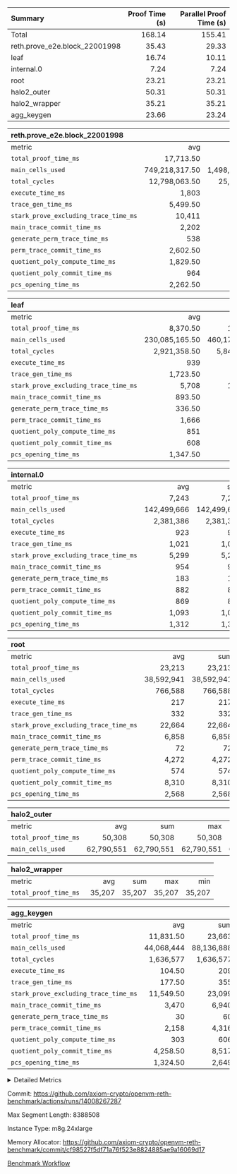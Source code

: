 | Summary | Proof Time (s) | Parallel Proof Time (s) |
|:---|---:|---:|
| Total |  168.14 |  155.41 |
| reth.prove_e2e.block_22001998 |  35.43 |  29.33 |
| leaf |  16.74 |  10.11 |
| internal.0 |  7.24 |  7.24 |
| root |  23.21 |  23.21 |
| halo2_outer |  50.31 |  50.31 |
| halo2_wrapper |  35.21 |  35.21 |
| agg_keygen |  23.66 |  23.24 |


| reth.prove_e2e.block_22001998 |||||
|:---|---:|---:|---:|---:|
|metric|avg|sum|max|min|
| `total_proof_time_ms ` |  17,713.50 |  35,427 |  29,326 |  6,101 |
| `main_cells_used     ` |  749,218,317.50 |  1,498,436,635 |  1,222,977,898 |  275,458,737 |
| `total_cycles        ` |  12,798,063.50 |  25,596,127 |  23,512,800 |  2,083,327 |
| `execute_time_ms     ` |  1,803 |  3,606 |  3,316 |  290 |
| `trace_gen_time_ms   ` |  5,499.50 |  10,999 |  9,532 |  1,467 |
| `stark_prove_excluding_trace_time_ms` |  10,411 |  20,822 |  16,478 |  4,344 |
| `main_trace_commit_time_ms` |  2,202 |  4,404 |  3,380 |  1,024 |
| `generate_perm_trace_time_ms` |  538 |  1,076 |  927 |  149 |
| `perm_trace_commit_time_ms` |  2,602.50 |  5,205 |  4,395 |  810 |
| `quotient_poly_compute_time_ms` |  1,829.50 |  3,659 |  2,754 |  905 |
| `quotient_poly_commit_time_ms` |  964 |  1,928 |  1,550 |  378 |
| `pcs_opening_time_ms ` |  2,262.50 |  4,525 |  3,456 |  1,069 |

| leaf |||||
|:---|---:|---:|---:|---:|
|metric|avg|sum|max|min|
| `total_proof_time_ms ` |  8,370.50 |  16,741 |  10,112 |  6,629 |
| `main_cells_used     ` |  230,085,165.50 |  460,170,331 |  286,741,887 |  173,428,444 |
| `total_cycles        ` |  2,921,358.50 |  5,842,717 |  3,535,464 |  2,307,253 |
| `execute_time_ms     ` |  939 |  1,878 |  1,126 |  752 |
| `trace_gen_time_ms   ` |  1,723.50 |  3,447 |  2,114 |  1,333 |
| `stark_prove_excluding_trace_time_ms` |  5,708 |  11,416 |  6,872 |  4,544 |
| `main_trace_commit_time_ms` |  893.50 |  1,787 |  1,048 |  739 |
| `generate_perm_trace_time_ms` |  336.50 |  673 |  409 |  264 |
| `perm_trace_commit_time_ms` |  1,666 |  3,332 |  2,037 |  1,295 |
| `quotient_poly_compute_time_ms` |  851 |  1,702 |  1,025 |  677 |
| `quotient_poly_commit_time_ms` |  608 |  1,216 |  737 |  479 |
| `pcs_opening_time_ms ` |  1,347.50 |  2,695 |  1,610 |  1,085 |

| internal.0 |||||
|:---|---:|---:|---:|---:|
|metric|avg|sum|max|min|
| `total_proof_time_ms ` |  7,243 |  7,243 |  7,243 |  7,243 |
| `main_cells_used     ` |  142,499,666 |  142,499,666 |  142,499,666 |  142,499,666 |
| `total_cycles        ` |  2,381,386 |  2,381,386 |  2,381,386 |  2,381,386 |
| `execute_time_ms     ` |  923 |  923 |  923 |  923 |
| `trace_gen_time_ms   ` |  1,021 |  1,021 |  1,021 |  1,021 |
| `stark_prove_excluding_trace_time_ms` |  5,299 |  5,299 |  5,299 |  5,299 |
| `main_trace_commit_time_ms` |  954 |  954 |  954 |  954 |
| `generate_perm_trace_time_ms` |  183 |  183 |  183 |  183 |
| `perm_trace_commit_time_ms` |  882 |  882 |  882 |  882 |
| `quotient_poly_compute_time_ms` |  869 |  869 |  869 |  869 |
| `quotient_poly_commit_time_ms` |  1,093 |  1,093 |  1,093 |  1,093 |
| `pcs_opening_time_ms ` |  1,312 |  1,312 |  1,312 |  1,312 |

| root |||||
|:---|---:|---:|---:|---:|
|metric|avg|sum|max|min|
| `total_proof_time_ms ` |  23,213 |  23,213 |  23,213 |  23,213 |
| `main_cells_used     ` |  38,592,941 |  38,592,941 |  38,592,941 |  38,592,941 |
| `total_cycles        ` |  766,588 |  766,588 |  766,588 |  766,588 |
| `execute_time_ms     ` |  217 |  217 |  217 |  217 |
| `trace_gen_time_ms   ` |  332 |  332 |  332 |  332 |
| `stark_prove_excluding_trace_time_ms` |  22,664 |  22,664 |  22,664 |  22,664 |
| `main_trace_commit_time_ms` |  6,858 |  6,858 |  6,858 |  6,858 |
| `generate_perm_trace_time_ms` |  72 |  72 |  72 |  72 |
| `perm_trace_commit_time_ms` |  4,272 |  4,272 |  4,272 |  4,272 |
| `quotient_poly_compute_time_ms` |  574 |  574 |  574 |  574 |
| `quotient_poly_commit_time_ms` |  8,310 |  8,310 |  8,310 |  8,310 |
| `pcs_opening_time_ms ` |  2,568 |  2,568 |  2,568 |  2,568 |

| halo2_outer |||||
|:---|---:|---:|---:|---:|
|metric|avg|sum|max|min|
| `total_proof_time_ms ` |  50,308 |  50,308 |  50,308 |  50,308 |
| `main_cells_used     ` |  62,790,551 |  62,790,551 |  62,790,551 |  62,790,551 |

| halo2_wrapper |||||
|:---|---:|---:|---:|---:|
|metric|avg|sum|max|min|
| `total_proof_time_ms ` |  35,207 |  35,207 |  35,207 |  35,207 |

| agg_keygen |||||
|:---|---:|---:|---:|---:|
|metric|avg|sum|max|min|
| `total_proof_time_ms ` |  11,831.50 |  23,663 |  23,236 |  427 |
| `main_cells_used     ` |  44,068,444 |  88,136,888 |  87,208,817 |  928,071 |
| `total_cycles        ` |  1,636,577 |  1,636,577 |  1,636,577 |  1,636,577 |
| `execute_time_ms     ` |  104.50 |  209 |  209 |  0 |
| `trace_gen_time_ms   ` |  177.50 |  355 |  328 |  27 |
| `stark_prove_excluding_trace_time_ms` |  11,549.50 |  23,099 |  22,699 |  400 |
| `main_trace_commit_time_ms` |  3,470 |  6,940 |  6,889 |  51 |
| `generate_perm_trace_time_ms` |  30 |  60 |  52 |  8 |
| `perm_trace_commit_time_ms` |  2,158 |  4,316 |  4,266 |  50 |
| `quotient_poly_compute_time_ms` |  303 |  606 |  577 |  29 |
| `quotient_poly_commit_time_ms` |  4,258.50 |  8,517 |  8,458 |  59 |
| `pcs_opening_time_ms ` |  1,324.50 |  2,649 |  2,451 |  198 |



<details>
<summary>Detailed Metrics</summary>

| air_name | block_number | quotient_deg | interactions | constraints |
| --- | --- | --- | --- | --- |
| AccessAdapterAir<16> | 22001998 | 2 | 5 | 12 | 
| AccessAdapterAir<2> | 22001998 | 2 | 5 | 12 | 
| AccessAdapterAir<32> | 22001998 | 2 | 5 | 12 | 
| AccessAdapterAir<4> | 22001998 | 2 | 5 | 12 | 
| AccessAdapterAir<8> | 22001998 | 2 | 5 | 12 | 
| BitwiseOperationLookupAir<8> | 22001998 | 2 | 2 | 4 | 
| KeccakVmAir | 22001998 | 2 | 321 | 4,513 | 
| MemoryMerkleAir<8> | 22001998 | 2 | 4 | 39 | 
| PersistentBoundaryAir<8> | 22001998 | 2 | 3 | 7 | 
| PhantomAir | 22001998 | 2 | 3 | 5 | 
| Poseidon2PeripheryAir<BabyBearParameters>, 1> | 22001998 | 2 | 1 | 286 | 
| ProgramAir | 22001998 | 1 | 1 | 4 | 
| RangeTupleCheckerAir<2> | 22001998 | 1 | 1 | 4 | 
| Rv32HintStoreAir | 22001998 | 2 | 18 | 28 | 
| Sha256VmAir | 22001998 | 2 | 50 | 663 | 
| VariableRangeCheckerAir | 22001998 | 1 | 1 | 4 | 
| VmAirWrapper<Rv32BaseAluAdapterAir, BaseAluCoreAir<4, 8> | 22001998 | 2 | 20 | 37 | 
| VmAirWrapper<Rv32BaseAluAdapterAir, LessThanCoreAir<4, 8> | 22001998 | 2 | 18 | 40 | 
| VmAirWrapper<Rv32BaseAluAdapterAir, ShiftCoreAir<4, 8> | 22001998 | 2 | 24 | 91 | 
| VmAirWrapper<Rv32BranchAdapterAir, BranchEqualCoreAir<4> | 22001998 | 2 | 11 | 20 | 
| VmAirWrapper<Rv32BranchAdapterAir, BranchLessThanCoreAir<4, 8> | 22001998 | 2 | 13 | 35 | 
| VmAirWrapper<Rv32CondRdWriteAdapterAir, Rv32JalLuiCoreAir> | 22001998 | 2 | 10 | 18 | 
| VmAirWrapper<Rv32HeapAdapterAir<2, 32, 32>, BaseAluCoreAir<32, 8> | 22001998 | 2 | 61 | 126 | 
| VmAirWrapper<Rv32HeapAdapterAir<2, 32, 32>, LessThanCoreAir<32, 8> | 22001998 | 2 | 31 | 129 | 
| VmAirWrapper<Rv32HeapAdapterAir<2, 32, 32>, MultiplicationCoreAir<32, 8> | 22001998 | 2 | 61 | 57 | 
| VmAirWrapper<Rv32HeapAdapterAir<2, 32, 32>, ShiftCoreAir<32, 8> | 22001998 | 2 | 79 | 2,161 | 
| VmAirWrapper<Rv32HeapBranchAdapterAir<2, 32>, BranchEqualCoreAir<32> | 22001998 | 2 | 20 | 55 | 
| VmAirWrapper<Rv32HeapBranchAdapterAir<2, 32>, BranchLessThanCoreAir<32, 8> | 22001998 | 2 | 22 | 126 | 
| VmAirWrapper<Rv32IsEqualModAdapterAir<2, 1, 32, 32>, ModularIsEqualCoreAir<32, 4, 8> | 22001998 | 2 | 25 | 225 | 
| VmAirWrapper<Rv32IsEqualModAdapterAir<2, 3, 16, 48>, ModularIsEqualCoreAir<48, 4, 8> | 22001998 | 2 | 41 | 333 | 
| VmAirWrapper<Rv32JalrAdapterAir, Rv32JalrCoreAir> | 22001998 | 2 | 16 | 20 | 
| VmAirWrapper<Rv32LoadStoreAdapterAir, LoadSignExtendCoreAir<4, 8> | 22001998 | 2 | 18 | 33 | 
| VmAirWrapper<Rv32LoadStoreAdapterAir, LoadStoreCoreAir<4> | 22001998 | 2 | 17 | 40 | 
| VmAirWrapper<Rv32MultAdapterAir, DivRemCoreAir<4, 8> | 22001998 | 2 | 25 | 84 | 
| VmAirWrapper<Rv32MultAdapterAir, MulHCoreAir<4, 8> | 22001998 | 2 | 24 | 31 | 
| VmAirWrapper<Rv32MultAdapterAir, MultiplicationCoreAir<4, 8> | 22001998 | 2 | 19 | 19 | 
| VmAirWrapper<Rv32RdWriteAdapterAir, Rv32AuipcCoreAir> | 22001998 | 2 | 12 | 14 | 
| VmAirWrapper<Rv32VecHeapAdapterAir<1, 2, 2, 32, 32>, FieldExpressionCoreAir> | 22001998 | 2 | 415 | 480 | 
| VmAirWrapper<Rv32VecHeapAdapterAir<1, 6, 6, 16, 16>, FieldExpressionCoreAir> | 22001998 | 2 | 832 | 921 | 
| VmAirWrapper<Rv32VecHeapAdapterAir<2, 1, 1, 32, 32>, FieldExpressionCoreAir> | 22001998 | 2 | 158 | 190 | 
| VmAirWrapper<Rv32VecHeapAdapterAir<2, 2, 2, 32, 32>, FieldExpressionCoreAir> | 22001998 | 2 | 428 | 457 | 
| VmAirWrapper<Rv32VecHeapAdapterAir<2, 3, 3, 16, 16>, FieldExpressionCoreAir> | 22001998 | 2 | 246 | 288 | 
| VmAirWrapper<Rv32VecHeapAdapterAir<2, 6, 6, 16, 16>, FieldExpressionCoreAir> | 22001998 | 2 | 668 | 701 | 
| VmConnectorAir | 22001998 | 2 | 5 | 11 | 

| block_number | execute_time_ms |
| --- | --- |
| 22001998 | 218 | 

| group | air_name | block_number | rows | quotient_deg | prep_cols | perm_cols | main_cols | interactions | constraints | cells |
| --- | --- | --- | --- | --- | --- | --- | --- | --- | --- | --- |
| agg_keygen | AccessAdapterAir<16> | 22001998 |  | 2 |  |  |  | 5 | 12 |  | 
| agg_keygen | AccessAdapterAir<2> | 22001998 | 524,288 | 8 |  | 16 | 11 | 5 | 12 | 14,155,776 | 
| agg_keygen | AccessAdapterAir<32> | 22001998 |  | 2 |  |  |  | 5 | 12 |  | 
| agg_keygen | AccessAdapterAir<4> | 22001998 | 262,144 | 8 |  | 16 | 13 | 5 | 12 | 7,602,176 | 
| agg_keygen | AccessAdapterAir<8> | 22001998 | 8,192 | 8 |  | 16 | 17 | 5 | 12 | 270,336 | 
| agg_keygen | BitwiseOperationLookupAir<8> | 22001998 |  | 2 |  |  |  | 2 | 4 |  | 
| agg_keygen | FriReducedOpeningAir | 22001998 | 524,288 | 8 |  | 84 | 27 | 39 | 71 | 58,195,968 | 
| agg_keygen | JalRangeCheckAir | 22001998 | 65,536 | 8 |  | 28 | 12 | 9 | 14 | 2,621,440 | 
| agg_keygen | MemoryMerkleAir<8> | 22001998 |  | 2 |  |  |  | 4 | 39 |  | 
| agg_keygen | NativePoseidon2Air<BabyBearParameters>, 1> | 22001998 | 65,536 | 8 |  | 312 | 398 | 136 | 572 | 46,530,560 | 
| agg_keygen | PersistentBoundaryAir<8> | 22001998 |  | 2 |  |  |  | 3 | 7 |  | 
| agg_keygen | PhantomAir | 22001998 | 32,768 | 4 |  | 12 | 6 | 3 | 5 | 589,824 | 
| agg_keygen | Poseidon2PeripheryAir<BabyBearParameters>, 1> | 22001998 |  | 2 |  |  |  | 1 | 286 |  | 
| agg_keygen | ProgramAir | 22001998 | 131,072 | 1 |  | 8 | 10 | 1 | 4 | 2,359,296 | 
| agg_keygen | RangeTupleCheckerAir<2> | 22001998 |  | 1 |  |  |  | 1 | 4 |  | 
| agg_keygen | Rv32HintStoreAir | 22001998 |  | 2 |  |  |  | 18 | 28 |  | 
| agg_keygen | VariableRangeCheckerAir | 22001998 | 262,144 | 1 | 2 | 8 | 1 | 1 | 4 | 2,359,296 | 
| agg_keygen | VmAirWrapper<AluNativeAdapterAir, FieldArithmeticCoreAir> | 22001998 | 1,048,576 | 8 |  | 36 | 29 | 15 | 27 | 68,157,440 | 
| agg_keygen | VmAirWrapper<BranchNativeAdapterAir, BranchEqualCoreAir<1> | 22001998 | 262,144 | 8 |  | 28 | 23 | 11 | 25 | 13,369,344 | 
| agg_keygen | VmAirWrapper<NativeAdapterAir<2, 0>, PublicValuesCoreAir> | 22001998 | 64 | 8 |  | 28 | 27 | 11 | 30 | 3,520 | 
| agg_keygen | VmAirWrapper<NativeLoadStoreAdapterAir<1>, NativeLoadStoreCoreAir<1> | 22001998 | 524,288 | 8 |  | 40 | 21 | 15 | 20 | 31,981,568 | 
| agg_keygen | VmAirWrapper<NativeLoadStoreAdapterAir<4>, NativeLoadStoreCoreAir<4> | 22001998 | 131,072 | 8 |  | 40 | 27 | 15 | 20 | 8,781,824 | 
| agg_keygen | VmAirWrapper<NativeVectorizedAdapterAir<4>, FieldExtensionCoreAir> | 22001998 | 131,072 | 8 |  | 36 | 38 | 15 | 27 | 9,699,328 | 
| agg_keygen | VmAirWrapper<Rv32BaseAluAdapterAir, BaseAluCoreAir<4, 8> | 22001998 |  | 2 |  |  |  | 20 | 37 |  | 
| agg_keygen | VmAirWrapper<Rv32BaseAluAdapterAir, LessThanCoreAir<4, 8> | 22001998 |  | 2 |  |  |  | 18 | 40 |  | 
| agg_keygen | VmAirWrapper<Rv32BaseAluAdapterAir, ShiftCoreAir<4, 8> | 22001998 |  | 2 |  |  |  | 24 | 91 |  | 
| agg_keygen | VmAirWrapper<Rv32BranchAdapterAir, BranchEqualCoreAir<4> | 22001998 |  | 2 |  |  |  | 11 | 20 |  | 
| agg_keygen | VmAirWrapper<Rv32BranchAdapterAir, BranchLessThanCoreAir<4, 8> | 22001998 |  | 2 |  |  |  | 13 | 35 |  | 
| agg_keygen | VmAirWrapper<Rv32CondRdWriteAdapterAir, Rv32JalLuiCoreAir> | 22001998 |  | 2 |  |  |  | 10 | 18 |  | 
| agg_keygen | VmAirWrapper<Rv32JalrAdapterAir, Rv32JalrCoreAir> | 22001998 |  | 2 |  |  |  | 16 | 20 |  | 
| agg_keygen | VmAirWrapper<Rv32LoadStoreAdapterAir, LoadSignExtendCoreAir<4, 8> | 22001998 |  | 2 |  |  |  | 18 | 33 |  | 
| agg_keygen | VmAirWrapper<Rv32LoadStoreAdapterAir, LoadStoreCoreAir<4> | 22001998 |  | 2 |  |  |  | 17 | 40 |  | 
| agg_keygen | VmAirWrapper<Rv32MultAdapterAir, DivRemCoreAir<4, 8> | 22001998 |  | 2 |  |  |  | 25 | 84 |  | 
| agg_keygen | VmAirWrapper<Rv32MultAdapterAir, MulHCoreAir<4, 8> | 22001998 |  | 2 |  |  |  | 24 | 31 |  | 
| agg_keygen | VmAirWrapper<Rv32MultAdapterAir, MultiplicationCoreAir<4, 8> | 22001998 |  | 2 |  |  |  | 19 | 19 |  | 
| agg_keygen | VmAirWrapper<Rv32RdWriteAdapterAir, Rv32AuipcCoreAir> | 22001998 |  | 2 |  |  |  | 12 | 14 |  | 
| agg_keygen | VmConnectorAir | 22001998 | 2 | 8 | 1 | 16 | 5 | 5 | 11 | 42 | 
| agg_keygen | VolatileBoundaryAir | 22001998 | 131,072 | 8 |  | 20 | 12 | 7 | 19 | 4,194,304 | 

| group | air_name | block_number | idx | rows | prep_cols | perm_cols | main_cols | cells |
| --- | --- | --- | --- | --- | --- | --- | --- | --- |
| internal.0 | AccessAdapterAir<2> | 22001998 | 0 | 524,288 |  | 12 | 11 | 12,058,624 | 
| internal.0 | AccessAdapterAir<4> | 22001998 | 0 | 262,144 |  | 12 | 13 | 6,553,600 | 
| internal.0 | AccessAdapterAir<8> | 22001998 | 0 | 8,192 |  | 12 | 17 | 237,568 | 
| internal.0 | FriReducedOpeningAir | 22001998 | 0 | 1,048,576 |  | 44 | 27 | 74,448,896 | 
| internal.0 | JalRangeCheckAir | 22001998 | 0 | 131,072 |  | 16 | 12 | 3,670,016 | 
| internal.0 | NativePoseidon2Air<BabyBearParameters>, 1> | 22001998 | 0 | 131,072 |  | 160 | 398 | 73,138,176 | 
| internal.0 | PhantomAir | 22001998 | 0 | 65,536 |  | 8 | 6 | 917,504 | 
| internal.0 | ProgramAir | 22001998 | 0 | 131,072 |  | 8 | 10 | 2,359,296 | 
| internal.0 | VariableRangeCheckerAir | 22001998 | 0 | 262,144 | 2 | 8 | 1 | 2,359,296 | 
| internal.0 | VmAirWrapper<AluNativeAdapterAir, FieldArithmeticCoreAir> | 22001998 | 0 | 2,097,152 |  | 20 | 29 | 102,760,448 | 
| internal.0 | VmAirWrapper<BranchNativeAdapterAir, BranchEqualCoreAir<1> | 22001998 | 0 | 262,144 |  | 16 | 23 | 10,223,616 | 
| internal.0 | VmAirWrapper<NativeAdapterAir<2, 0>, PublicValuesCoreAir> | 22001998 | 0 | 64 |  | 16 | 23 | 2,496 | 
| internal.0 | VmAirWrapper<NativeLoadStoreAdapterAir<1>, NativeLoadStoreCoreAir<1> | 22001998 | 0 | 524,288 |  | 24 | 21 | 23,592,960 | 
| internal.0 | VmAirWrapper<NativeLoadStoreAdapterAir<4>, NativeLoadStoreCoreAir<4> | 22001998 | 0 | 262,144 |  | 24 | 27 | 13,369,344 | 
| internal.0 | VmAirWrapper<NativeVectorizedAdapterAir<4>, FieldExtensionCoreAir> | 22001998 | 0 | 262,144 |  | 20 | 38 | 15,204,352 | 
| internal.0 | VmConnectorAir | 22001998 | 0 | 2 | 1 | 12 | 5 | 34 | 
| internal.0 | VolatileBoundaryAir | 22001998 | 0 | 262,144 |  | 12 | 12 | 6,291,456 | 
| leaf | AccessAdapterAir<2> | 22001998 | 0 | 2,097,152 |  | 16 | 11 | 56,623,104 | 
| leaf | AccessAdapterAir<2> | 22001998 | 1 | 1,048,576 |  | 16 | 11 | 28,311,552 | 
| leaf | AccessAdapterAir<4> | 22001998 | 0 | 1,048,576 |  | 16 | 13 | 30,408,704 | 
| leaf | AccessAdapterAir<4> | 22001998 | 1 | 524,288 |  | 16 | 13 | 15,204,352 | 
| leaf | AccessAdapterAir<8> | 22001998 | 0 | 32,768 |  | 16 | 17 | 1,081,344 | 
| leaf | AccessAdapterAir<8> | 22001998 | 1 | 16,384 |  | 16 | 17 | 540,672 | 
| leaf | FriReducedOpeningAir | 22001998 | 0 | 4,194,304 |  | 84 | 27 | 465,567,744 | 
| leaf | FriReducedOpeningAir | 22001998 | 1 | 2,097,152 |  | 84 | 27 | 232,783,872 | 
| leaf | JalRangeCheckAir | 22001998 | 0 | 65,536 |  | 28 | 12 | 2,621,440 | 
| leaf | JalRangeCheckAir | 22001998 | 1 | 65,536 |  | 28 | 12 | 2,621,440 | 
| leaf | NativePoseidon2Air<BabyBearParameters>, 1> | 22001998 | 0 | 262,144 |  | 312 | 398 | 186,122,240 | 
| leaf | NativePoseidon2Air<BabyBearParameters>, 1> | 22001998 | 1 | 262,144 |  | 312 | 398 | 186,122,240 | 
| leaf | PhantomAir | 22001998 | 0 | 32,768 |  | 12 | 6 | 589,824 | 
| leaf | PhantomAir | 22001998 | 1 | 32,768 |  | 12 | 6 | 589,824 | 
| leaf | ProgramAir | 22001998 | 0 | 2,097,152 |  | 8 | 10 | 37,748,736 | 
| leaf | ProgramAir | 22001998 | 1 | 2,097,152 |  | 8 | 10 | 37,748,736 | 
| leaf | VariableRangeCheckerAir | 22001998 | 0 | 262,144 | 2 | 8 | 1 | 2,359,296 | 
| leaf | VariableRangeCheckerAir | 22001998 | 1 | 262,144 | 2 | 8 | 1 | 2,359,296 | 
| leaf | VmAirWrapper<AluNativeAdapterAir, FieldArithmeticCoreAir> | 22001998 | 0 | 2,097,152 |  | 36 | 29 | 136,314,880 | 
| leaf | VmAirWrapper<AluNativeAdapterAir, FieldArithmeticCoreAir> | 22001998 | 1 | 2,097,152 |  | 36 | 29 | 136,314,880 | 
| leaf | VmAirWrapper<BranchNativeAdapterAir, BranchEqualCoreAir<1> | 22001998 | 0 | 524,288 |  | 28 | 23 | 26,738,688 | 
| leaf | VmAirWrapper<BranchNativeAdapterAir, BranchEqualCoreAir<1> | 22001998 | 1 | 262,144 |  | 28 | 23 | 13,369,344 | 
| leaf | VmAirWrapper<NativeAdapterAir<2, 0>, PublicValuesCoreAir> | 22001998 | 0 | 64 |  | 28 | 27 | 3,520 | 
| leaf | VmAirWrapper<NativeAdapterAir<2, 0>, PublicValuesCoreAir> | 22001998 | 1 | 64 |  | 28 | 27 | 3,520 | 
| leaf | VmAirWrapper<NativeLoadStoreAdapterAir<1>, NativeLoadStoreCoreAir<1> | 22001998 | 0 | 1,048,576 |  | 40 | 21 | 63,963,136 | 
| leaf | VmAirWrapper<NativeLoadStoreAdapterAir<1>, NativeLoadStoreCoreAir<1> | 22001998 | 1 | 524,288 |  | 40 | 21 | 31,981,568 | 
| leaf | VmAirWrapper<NativeLoadStoreAdapterAir<4>, NativeLoadStoreCoreAir<4> | 22001998 | 0 | 262,144 |  | 40 | 27 | 17,563,648 | 
| leaf | VmAirWrapper<NativeLoadStoreAdapterAir<4>, NativeLoadStoreCoreAir<4> | 22001998 | 1 | 131,072 |  | 40 | 27 | 8,781,824 | 
| leaf | VmAirWrapper<NativeVectorizedAdapterAir<4>, FieldExtensionCoreAir> | 22001998 | 0 | 524,288 |  | 36 | 38 | 38,797,312 | 
| leaf | VmAirWrapper<NativeVectorizedAdapterAir<4>, FieldExtensionCoreAir> | 22001998 | 1 | 262,144 |  | 36 | 38 | 19,398,656 | 
| leaf | VmConnectorAir | 22001998 | 0 | 2 | 1 | 16 | 5 | 42 | 
| leaf | VmConnectorAir | 22001998 | 1 | 2 | 1 | 16 | 5 | 42 | 
| leaf | VolatileBoundaryAir | 22001998 | 0 | 1,048,576 |  | 20 | 12 | 33,554,432 | 
| leaf | VolatileBoundaryAir | 22001998 | 1 | 524,288 |  | 20 | 12 | 16,777,216 | 
| root | AccessAdapterAir<2> | 22001998 | 0 | 262,144 |  | 8 | 11 | 4,980,736 | 
| root | AccessAdapterAir<4> | 22001998 | 0 | 131,072 |  | 8 | 13 | 2,752,512 | 
| root | AccessAdapterAir<8> | 22001998 | 0 | 4,096 |  | 8 | 17 | 102,400 | 
| root | FriReducedOpeningAir | 22001998 | 0 | 131,072 |  | 24 | 27 | 6,684,672 | 
| root | JalRangeCheckAir | 22001998 | 0 | 32,768 |  | 12 | 12 | 786,432 | 
| root | NativePoseidon2Air<BabyBearParameters>, 1> | 22001998 | 0 | 32,768 |  | 84 | 398 | 15,794,176 | 
| root | PhantomAir | 22001998 | 0 | 8,192 |  | 8 | 6 | 114,688 | 
| root | ProgramAir | 22001998 | 0 | 131,072 |  | 8 | 10 | 2,359,296 | 
| root | VariableRangeCheckerAir | 22001998 | 0 | 262,144 | 2 | 8 | 1 | 2,359,296 | 
| root | VmAirWrapper<AluNativeAdapterAir, FieldArithmeticCoreAir> | 22001998 | 0 | 524,288 |  | 12 | 29 | 21,495,808 | 
| root | VmAirWrapper<BranchNativeAdapterAir, BranchEqualCoreAir<1> | 22001998 | 0 | 131,072 |  | 12 | 23 | 4,587,520 | 
| root | VmAirWrapper<NativeAdapterAir<2, 0>, PublicValuesCoreAir> | 22001998 | 0 | 64 |  | 12 | 22 | 2,176 | 
| root | VmAirWrapper<NativeLoadStoreAdapterAir<1>, NativeLoadStoreCoreAir<1> | 22001998 | 0 | 262,144 |  | 16 | 21 | 9,699,328 | 
| root | VmAirWrapper<NativeLoadStoreAdapterAir<4>, NativeLoadStoreCoreAir<4> | 22001998 | 0 | 65,536 |  | 16 | 27 | 2,818,048 | 
| root | VmAirWrapper<NativeVectorizedAdapterAir<4>, FieldExtensionCoreAir> | 22001998 | 0 | 65,536 |  | 12 | 38 | 3,276,800 | 
| root | VmConnectorAir | 22001998 | 0 | 2 | 1 | 8 | 5 | 26 | 
| root | VolatileBoundaryAir | 22001998 | 0 | 131,072 |  | 8 | 12 | 2,621,440 | 

| group | air_name | block_number | segment | rows | prep_cols | perm_cols | main_cols | cells |
| --- | --- | --- | --- | --- | --- | --- | --- | --- |
| agg_keygen | AccessAdapterAir<16> | 22001998 | 0 | 1 |  | 16 | 25 | 41 | 
| agg_keygen | AccessAdapterAir<2> | 22001998 | 0 | 1 |  | 16 | 11 | 27 | 
| agg_keygen | AccessAdapterAir<32> | 22001998 | 0 | 1 |  | 16 | 41 | 57 | 
| agg_keygen | AccessAdapterAir<4> | 22001998 | 0 | 1 |  | 16 | 13 | 29 | 
| agg_keygen | AccessAdapterAir<8> | 22001998 | 0 | 1 |  | 16 | 17 | 33 | 
| agg_keygen | BitwiseOperationLookupAir<8> | 22001998 | 0 | 65,536 | 3 | 8 | 2 | 655,360 | 
| agg_keygen | MemoryMerkleAir<8> | 22001998 | 0 | 64 |  | 16 | 32 | 3,072 | 
| agg_keygen | PersistentBoundaryAir<8> | 22001998 | 0 | 1 |  | 12 | 20 | 32 | 
| agg_keygen | PhantomAir | 22001998 | 0 | 1 |  | 12 | 6 | 18 | 
| agg_keygen | Poseidon2PeripheryAir<BabyBearParameters>, 1> | 22001998 | 0 | 32 |  | 8 | 300 | 9,856 | 
| agg_keygen | ProgramAir | 22001998 | 0 | 1 |  | 8 | 10 | 18 | 
| agg_keygen | RangeTupleCheckerAir<2> | 22001998 | 0 | 524,288 | 2 | 8 | 1 | 4,718,592 | 
| agg_keygen | Rv32HintStoreAir | 22001998 | 0 | 1 |  | 44 | 32 | 76 | 
| agg_keygen | VariableRangeCheckerAir | 22001998 | 0 | 262,144 | 2 | 8 | 1 | 2,359,296 | 
| agg_keygen | VmAirWrapper<Rv32BaseAluAdapterAir, BaseAluCoreAir<4, 8> | 22001998 | 0 | 1 |  | 52 | 36 | 88 | 
| agg_keygen | VmAirWrapper<Rv32BaseAluAdapterAir, LessThanCoreAir<4, 8> | 22001998 | 0 | 1 |  | 40 | 37 | 77 | 
| agg_keygen | VmAirWrapper<Rv32BaseAluAdapterAir, ShiftCoreAir<4, 8> | 22001998 | 0 | 1 |  | 52 | 53 | 105 | 
| agg_keygen | VmAirWrapper<Rv32BranchAdapterAir, BranchEqualCoreAir<4> | 22001998 | 0 | 1 |  | 28 | 26 | 54 | 
| agg_keygen | VmAirWrapper<Rv32BranchAdapterAir, BranchLessThanCoreAir<4, 8> | 22001998 | 0 | 1 |  | 32 | 32 | 64 | 
| agg_keygen | VmAirWrapper<Rv32CondRdWriteAdapterAir, Rv32JalLuiCoreAir> | 22001998 | 0 | 1 |  | 28 | 18 | 46 | 
| agg_keygen | VmAirWrapper<Rv32JalrAdapterAir, Rv32JalrCoreAir> | 22001998 | 0 | 1 |  | 36 | 28 | 64 | 
| agg_keygen | VmAirWrapper<Rv32LoadStoreAdapterAir, LoadSignExtendCoreAir<4, 8> | 22001998 | 0 | 1 |  | 52 | 36 | 88 | 
| agg_keygen | VmAirWrapper<Rv32LoadStoreAdapterAir, LoadStoreCoreAir<4> | 22001998 | 0 | 1 |  | 52 | 41 | 93 | 
| agg_keygen | VmAirWrapper<Rv32MultAdapterAir, DivRemCoreAir<4, 8> | 22001998 | 0 | 1 |  | 72 | 59 | 131 | 
| agg_keygen | VmAirWrapper<Rv32MultAdapterAir, MulHCoreAir<4, 8> | 22001998 | 0 | 1 |  | 72 | 39 | 111 | 
| agg_keygen | VmAirWrapper<Rv32MultAdapterAir, MultiplicationCoreAir<4, 8> | 22001998 | 0 | 1 |  | 52 | 31 | 83 | 
| agg_keygen | VmAirWrapper<Rv32RdWriteAdapterAir, Rv32AuipcCoreAir> | 22001998 | 0 | 1 |  | 28 | 20 | 48 | 
| agg_keygen | VmConnectorAir | 22001998 | 0 | 2 | 1 | 16 | 5 | 42 | 
| reth.prove_e2e.block_22001998 | AccessAdapterAir<16> | 22001998 | 0 | 262,144 |  | 16 | 25 | 10,747,904 | 
| reth.prove_e2e.block_22001998 | AccessAdapterAir<16> | 22001998 | 1 | 4,096 |  | 16 | 25 | 167,936 | 
| reth.prove_e2e.block_22001998 | AccessAdapterAir<2> | 22001998 | 0 | 1,024 |  | 16 | 11 | 27,648 | 
| reth.prove_e2e.block_22001998 | AccessAdapterAir<2> | 22001998 | 1 | 32,768 |  | 16 | 11 | 884,736 | 
| reth.prove_e2e.block_22001998 | AccessAdapterAir<32> | 22001998 | 0 | 131,072 |  | 16 | 41 | 7,471,104 | 
| reth.prove_e2e.block_22001998 | AccessAdapterAir<32> | 22001998 | 1 | 2,048 |  | 16 | 41 | 116,736 | 
| reth.prove_e2e.block_22001998 | AccessAdapterAir<4> | 22001998 | 0 | 1,024 |  | 16 | 13 | 29,696 | 
| reth.prove_e2e.block_22001998 | AccessAdapterAir<4> | 22001998 | 1 | 16,384 |  | 16 | 13 | 475,136 | 
| reth.prove_e2e.block_22001998 | AccessAdapterAir<8> | 22001998 | 0 | 2,097,152 |  | 16 | 17 | 69,206,016 | 
| reth.prove_e2e.block_22001998 | AccessAdapterAir<8> | 22001998 | 1 | 262,144 |  | 16 | 17 | 8,650,752 | 
| reth.prove_e2e.block_22001998 | BitwiseOperationLookupAir<8> | 22001998 | 0 | 65,536 | 3 | 8 | 2 | 655,360 | 
| reth.prove_e2e.block_22001998 | BitwiseOperationLookupAir<8> | 22001998 | 1 | 65,536 | 3 | 8 | 2 | 655,360 | 
| reth.prove_e2e.block_22001998 | KeccakVmAir | 22001998 | 0 | 65,536 |  | 1,056 | 3,163 | 276,496,384 | 
| reth.prove_e2e.block_22001998 | KeccakVmAir | 22001998 | 1 | 65,536 |  | 1,056 | 3,163 | 276,496,384 | 
| reth.prove_e2e.block_22001998 | MemoryMerkleAir<8> | 22001998 | 0 | 1,048,576 |  | 16 | 32 | 50,331,648 | 
| reth.prove_e2e.block_22001998 | MemoryMerkleAir<8> | 22001998 | 1 | 262,144 |  | 16 | 32 | 12,582,912 | 
| reth.prove_e2e.block_22001998 | PersistentBoundaryAir<8> | 22001998 | 0 | 1,048,576 |  | 12 | 20 | 33,554,432 | 
| reth.prove_e2e.block_22001998 | PersistentBoundaryAir<8> | 22001998 | 1 | 262,144 |  | 12 | 20 | 8,388,608 | 
| reth.prove_e2e.block_22001998 | PhantomAir | 22001998 | 0 | 32 |  | 12 | 6 | 576 | 
| reth.prove_e2e.block_22001998 | PhantomAir | 22001998 | 1 | 8 |  | 12 | 6 | 144 | 
| reth.prove_e2e.block_22001998 | Poseidon2PeripheryAir<BabyBearParameters>, 1> | 22001998 | 0 | 524,288 |  | 8 | 300 | 161,480,704 | 
| reth.prove_e2e.block_22001998 | Poseidon2PeripheryAir<BabyBearParameters>, 1> | 22001998 | 1 | 262,144 |  | 8 | 300 | 80,740,352 | 
| reth.prove_e2e.block_22001998 | ProgramAir | 22001998 | 0 | 1,048,576 |  | 8 | 10 | 18,874,368 | 
| reth.prove_e2e.block_22001998 | ProgramAir | 22001998 | 1 | 1,048,576 |  | 8 | 10 | 18,874,368 | 
| reth.prove_e2e.block_22001998 | RangeTupleCheckerAir<2> | 22001998 | 0 | 2,097,152 | 2 | 8 | 1 | 18,874,368 | 
| reth.prove_e2e.block_22001998 | RangeTupleCheckerAir<2> | 22001998 | 1 | 2,097,152 | 2 | 8 | 1 | 18,874,368 | 
| reth.prove_e2e.block_22001998 | Rv32HintStoreAir | 22001998 | 0 | 262,144 |  | 44 | 32 | 19,922,944 | 
| reth.prove_e2e.block_22001998 | VariableRangeCheckerAir | 22001998 | 0 | 262,144 | 2 | 8 | 1 | 2,359,296 | 
| reth.prove_e2e.block_22001998 | VariableRangeCheckerAir | 22001998 | 1 | 262,144 | 2 | 8 | 1 | 2,359,296 | 
| reth.prove_e2e.block_22001998 | VmAirWrapper<Rv32BaseAluAdapterAir, BaseAluCoreAir<4, 8> | 22001998 | 0 | 8,388,608 |  | 52 | 36 | 738,197,504 | 
| reth.prove_e2e.block_22001998 | VmAirWrapper<Rv32BaseAluAdapterAir, BaseAluCoreAir<4, 8> | 22001998 | 1 | 1,048,576 |  | 52 | 36 | 92,274,688 | 
| reth.prove_e2e.block_22001998 | VmAirWrapper<Rv32BaseAluAdapterAir, LessThanCoreAir<4, 8> | 22001998 | 0 | 524,288 |  | 40 | 37 | 40,370,176 | 
| reth.prove_e2e.block_22001998 | VmAirWrapper<Rv32BaseAluAdapterAir, LessThanCoreAir<4, 8> | 22001998 | 1 | 65,536 |  | 40 | 37 | 5,046,272 | 
| reth.prove_e2e.block_22001998 | VmAirWrapper<Rv32BaseAluAdapterAir, ShiftCoreAir<4, 8> | 22001998 | 0 | 2,097,152 |  | 52 | 53 | 220,200,960 | 
| reth.prove_e2e.block_22001998 | VmAirWrapper<Rv32BaseAluAdapterAir, ShiftCoreAir<4, 8> | 22001998 | 1 | 131,072 |  | 52 | 53 | 13,762,560 | 
| reth.prove_e2e.block_22001998 | VmAirWrapper<Rv32BranchAdapterAir, BranchEqualCoreAir<4> | 22001998 | 0 | 2,097,152 |  | 28 | 26 | 113,246,208 | 
| reth.prove_e2e.block_22001998 | VmAirWrapper<Rv32BranchAdapterAir, BranchEqualCoreAir<4> | 22001998 | 1 | 262,144 |  | 28 | 26 | 14,155,776 | 
| reth.prove_e2e.block_22001998 | VmAirWrapper<Rv32BranchAdapterAir, BranchLessThanCoreAir<4, 8> | 22001998 | 0 | 2,097,152 |  | 32 | 32 | 134,217,728 | 
| reth.prove_e2e.block_22001998 | VmAirWrapper<Rv32BranchAdapterAir, BranchLessThanCoreAir<4, 8> | 22001998 | 1 | 65,536 |  | 32 | 32 | 4,194,304 | 
| reth.prove_e2e.block_22001998 | VmAirWrapper<Rv32CondRdWriteAdapterAir, Rv32JalLuiCoreAir> | 22001998 | 0 | 524,288 |  | 28 | 18 | 24,117,248 | 
| reth.prove_e2e.block_22001998 | VmAirWrapper<Rv32CondRdWriteAdapterAir, Rv32JalLuiCoreAir> | 22001998 | 1 | 32,768 |  | 28 | 18 | 1,507,328 | 
| reth.prove_e2e.block_22001998 | VmAirWrapper<Rv32HeapAdapterAir<2, 32, 32>, BaseAluCoreAir<32, 8> | 22001998 | 0 | 8,192 |  | 192 | 168 | 2,949,120 | 
| reth.prove_e2e.block_22001998 | VmAirWrapper<Rv32HeapAdapterAir<2, 32, 32>, BaseAluCoreAir<32, 8> | 22001998 | 1 | 512 |  | 192 | 168 | 184,320 | 
| reth.prove_e2e.block_22001998 | VmAirWrapper<Rv32HeapAdapterAir<2, 32, 32>, LessThanCoreAir<32, 8> | 22001998 | 0 | 4,096 |  | 68 | 169 | 970,752 | 
| reth.prove_e2e.block_22001998 | VmAirWrapper<Rv32HeapAdapterAir<2, 32, 32>, MultiplicationCoreAir<32, 8> | 22001998 | 0 | 1,024 |  | 192 | 164 | 364,544 | 
| reth.prove_e2e.block_22001998 | VmAirWrapper<Rv32HeapAdapterAir<2, 32, 32>, ShiftCoreAir<32, 8> | 22001998 | 0 | 2,048 |  | 164 | 241 | 829,440 | 
| reth.prove_e2e.block_22001998 | VmAirWrapper<Rv32HeapBranchAdapterAir<2, 32>, BranchEqualCoreAir<32> | 22001998 | 0 | 16,384 |  | 48 | 124 | 2,818,048 | 
| reth.prove_e2e.block_22001998 | VmAirWrapper<Rv32HeapBranchAdapterAir<2, 32>, BranchEqualCoreAir<32> | 22001998 | 1 | 128 |  | 48 | 124 | 22,016 | 
| reth.prove_e2e.block_22001998 | VmAirWrapper<Rv32IsEqualModAdapterAir<2, 1, 32, 32>, ModularIsEqualCoreAir<32, 4, 8> | 22001998 | 0 | 8,192 |  | 56 | 166 | 1,818,624 | 
| reth.prove_e2e.block_22001998 | VmAirWrapper<Rv32JalrAdapterAir, Rv32JalrCoreAir> | 22001998 | 0 | 524,288 |  | 36 | 28 | 33,554,432 | 
| reth.prove_e2e.block_22001998 | VmAirWrapper<Rv32JalrAdapterAir, Rv32JalrCoreAir> | 22001998 | 1 | 65,536 |  | 36 | 28 | 4,194,304 | 
| reth.prove_e2e.block_22001998 | VmAirWrapper<Rv32LoadStoreAdapterAir, LoadSignExtendCoreAir<4, 8> | 22001998 | 0 | 1,048,576 |  | 52 | 36 | 92,274,688 | 
| reth.prove_e2e.block_22001998 | VmAirWrapper<Rv32LoadStoreAdapterAir, LoadSignExtendCoreAir<4, 8> | 22001998 | 1 | 131,072 |  | 52 | 36 | 11,534,336 | 
| reth.prove_e2e.block_22001998 | VmAirWrapper<Rv32LoadStoreAdapterAir, LoadStoreCoreAir<4> | 22001998 | 0 | 8,388,608 |  | 52 | 41 | 780,140,544 | 
| reth.prove_e2e.block_22001998 | VmAirWrapper<Rv32LoadStoreAdapterAir, LoadStoreCoreAir<4> | 22001998 | 1 | 1,048,576 |  | 52 | 41 | 97,517,568 | 
| reth.prove_e2e.block_22001998 | VmAirWrapper<Rv32MultAdapterAir, DivRemCoreAir<4, 8> | 22001998 | 0 | 128 |  | 72 | 59 | 16,768 | 
| reth.prove_e2e.block_22001998 | VmAirWrapper<Rv32MultAdapterAir, DivRemCoreAir<4, 8> | 22001998 | 1 | 16 |  | 72 | 59 | 2,096 | 
| reth.prove_e2e.block_22001998 | VmAirWrapper<Rv32MultAdapterAir, MulHCoreAir<4, 8> | 22001998 | 0 | 65,536 |  | 72 | 39 | 7,274,496 | 
| reth.prove_e2e.block_22001998 | VmAirWrapper<Rv32MultAdapterAir, MulHCoreAir<4, 8> | 22001998 | 1 | 4,096 |  | 72 | 39 | 454,656 | 
| reth.prove_e2e.block_22001998 | VmAirWrapper<Rv32MultAdapterAir, MultiplicationCoreAir<4, 8> | 22001998 | 0 | 262,144 |  | 52 | 31 | 21,757,952 | 
| reth.prove_e2e.block_22001998 | VmAirWrapper<Rv32MultAdapterAir, MultiplicationCoreAir<4, 8> | 22001998 | 1 | 16,384 |  | 52 | 31 | 1,359,872 | 
| reth.prove_e2e.block_22001998 | VmAirWrapper<Rv32RdWriteAdapterAir, Rv32AuipcCoreAir> | 22001998 | 0 | 131,072 |  | 28 | 20 | 6,291,456 | 
| reth.prove_e2e.block_22001998 | VmAirWrapper<Rv32RdWriteAdapterAir, Rv32AuipcCoreAir> | 22001998 | 1 | 32,768 |  | 28 | 20 | 1,572,864 | 
| reth.prove_e2e.block_22001998 | VmAirWrapper<Rv32VecHeapAdapterAir<1, 2, 2, 32, 32>, FieldExpressionCoreAir> | 22001998 | 0 | 4,096 |  | 836 | 547 | 5,664,768 | 
| reth.prove_e2e.block_22001998 | VmAirWrapper<Rv32VecHeapAdapterAir<2, 1, 1, 32, 32>, FieldExpressionCoreAir> | 22001998 | 0 | 64 |  | 320 | 263 | 37,312 | 
| reth.prove_e2e.block_22001998 | VmAirWrapper<Rv32VecHeapAdapterAir<2, 2, 2, 32, 32>, FieldExpressionCoreAir> | 22001998 | 0 | 2,048 |  | 860 | 625 | 3,041,280 | 
| reth.prove_e2e.block_22001998 | VmConnectorAir | 22001998 | 0 | 2 | 1 | 16 | 5 | 42 | 
| reth.prove_e2e.block_22001998 | VmConnectorAir | 22001998 | 1 | 2 | 1 | 16 | 5 | 42 | 

| group | block_number | trace_gen_time_ms | total_proof_time_ms | total_cycles | total_cells | stark_prove_excluding_trace_time_ms | quotient_poly_compute_time_ms | quotient_poly_commit_time_ms | perm_trace_commit_time_ms | pcs_opening_time_ms | num_segments | main_trace_commit_time_ms | main_cells_used | halo2_total_cells | halo2_keygen_time_ms | generate_perm_trace_time_ms | execute_time_ms |
| --- | --- | --- | --- | --- | --- | --- | --- | --- | --- | --- | --- | --- | --- | --- | --- | --- | --- |
| agg_keygen | 22001998 | 328 | 23,236 | 1,636,577 | 270,872,042 | 22,699 | 577 | 8,458 | 4,266 | 2,451 | 1 | 6,889 | 87,208,817 | 8,037,489 | 18,062 | 52 | 209 | 
| halo2_outer | 22001998 |  | 50,308 |  |  |  |  |  |  |  |  |  | 62,790,551 |  |  |  |  | 
| halo2_wrapper | 22001998 |  | 35,207 |  |  |  |  |  |  |  |  |  |  |  |  |  |  | 
| reth.prove_e2e.block_22001998 | 22001998 |  |  |  |  |  |  |  |  |  | 2 |  |  |  |  |  |  | 

| group | block_number | cell_tracker_span | simple_advice_cells | lookup_advice_cells | fixed_cells |
| --- | --- | --- | --- | --- | --- |
| agg_keygen | 22001998 | VerifierProgram | 480,299 | 155,123 | 157,313 | 
| agg_keygen | 22001998 | VerifierProgram;CheckTraceHeightConstraints | 4,789 | 972 | 1,738 | 
| agg_keygen | 22001998 | VerifierProgram;PoseidonCell | 22,050 |  | 6,525 | 
| agg_keygen | 22001998 | VerifierProgram;stage-c-build-rounds | 19,526 | 2,717 | 6,696 | 
| agg_keygen | 22001998 | VerifierProgram;stage-c-build-rounds;PoseidonCell | 46,550 |  | 13,775 | 
| agg_keygen | 22001998 | VerifierProgram;stage-d-verify-pcs | 1,365,246 | 211,617 | 481,258 | 
| agg_keygen | 22001998 | VerifierProgram;stage-d-verify-pcs;PoseidonCell | 3,839,150 |  | 1,136,075 | 
| agg_keygen | 22001998 | VerifierProgram;stage-d-verify-pcs;stage-d-verifier-verify | 45,125 | 5,543 | 19,412 | 
| agg_keygen | 22001998 | VerifierProgram;stage-d-verify-pcs;stage-d-verifier-verify;PoseidonCell | 68,600 |  | 20,300 | 
| agg_keygen | 22001998 | VerifierProgram;stage-d-verify-pcs;stage-d-verifier-verify;cache-generator-powers | 66,304 | 11,396 | 20,384 | 
| agg_keygen | 22001998 | VerifierProgram;stage-d-verify-pcs;stage-d-verifier-verify;compute-reduced-opening;single-reduced-opening-eval | 7,994,476 | 335,356 | 1,482,124 | 
| agg_keygen | 22001998 | VerifierProgram;stage-d-verify-pcs;stage-d-verifier-verify;pre-compute-rounds-context | 76,224 | 11,116 | 22,232 | 
| agg_keygen | 22001998 | VerifierProgram;stage-d-verify-pcs;stage-d-verifier-verify;verify-batch | 49,728 |  | 6,216 | 
| agg_keygen | 22001998 | VerifierProgram;stage-d-verify-pcs;stage-d-verifier-verify;verify-batch;PoseidonCell | 9,264,780 |  | 2,744,280 | 
| agg_keygen | 22001998 | VerifierProgram;stage-d-verify-pcs;stage-d-verifier-verify;verify-batch;verify-batch-reduce-fast;PoseidonCell | 8,263,864 | 237,048 | 2,580,396 | 
| agg_keygen | 22001998 | VerifierProgram;stage-d-verify-pcs;stage-d-verifier-verify;verify-query | 953,456 | 165,676 | 272,356 | 
| agg_keygen | 22001998 | VerifierProgram;stage-d-verify-pcs;stage-d-verifier-verify;verify-query;verify-batch-ext | 102,144 |  | 12,768 | 
| agg_keygen | 22001998 | VerifierProgram;stage-d-verify-pcs;stage-d-verifier-verify;verify-query;verify-batch-ext;PoseidonCell | 15,647,184 |  | 4,634,784 | 
| agg_keygen | 22001998 | VerifierProgram;stage-d-verify-pcs;stage-d-verifier-verify;verify-query;verify-batch-ext;verify-batch-reduce-fast;PoseidonCell | 1,550,612 | 56,000 | 476,812 | 
| agg_keygen | 22001998 | VerifierProgram;stage-e-verify-constraints | 9,770,542 | 1,967,337 | 3,013,652 | 

| group | block_number | idx | trace_gen_time_ms | total_proof_time_ms | total_cycles | total_cells | stark_prove_excluding_trace_time_ms | quotient_poly_compute_time_ms | quotient_poly_commit_time_ms | perm_trace_commit_time_ms | pcs_opening_time_ms | main_trace_commit_time_ms | main_cells_used | generate_perm_trace_time_ms | execute_time_ms |
| --- | --- | --- | --- | --- | --- | --- | --- | --- | --- | --- | --- | --- | --- | --- | --- |
| internal.0 | 22001998 | 0 | 1,021 | 7,243 | 2,381,386 | 347,187,682 | 5,299 | 869 | 1,093 | 882 | 1,312 | 954 | 142,499,666 | 183 | 923 | 
| leaf | 22001998 | 0 | 2,114 | 10,112 | 3,535,464 | 1,100,058,090 | 6,872 | 1,025 | 737 | 2,037 | 1,610 | 1,048 | 286,741,887 | 409 | 1,126 | 
| leaf | 22001998 | 1 | 1,333 | 6,629 | 2,307,253 | 732,909,034 | 4,544 | 677 | 479 | 1,295 | 1,085 | 739 | 173,428,444 | 264 | 752 | 
| root | 22001998 | 0 | 332 | 23,213 | 766,588 | 80,435,354 | 22,664 | 574 | 8,310 | 4,272 | 2,568 | 6,858 | 38,592,941 | 72 | 217 | 

| group | block_number | idx | trace_height_constraint | weighted_sum | threshold |
| --- | --- | --- | --- | --- | --- |
| internal.0 | 22001998 | 0 | 0 | 9,830,532 | 2,013,265,921 | 
| internal.0 | 22001998 | 0 | 1 | 50,356,480 | 2,013,265,921 | 
| internal.0 | 22001998 | 0 | 2 | 4,915,266 | 2,013,265,921 | 
| internal.0 | 22001998 | 0 | 3 | 50,610,436 | 2,013,265,921 | 
| internal.0 | 22001998 | 0 | 4 | 262,144 | 2,013,265,921 | 
| internal.0 | 22001998 | 0 | 5 | 116,368,074 | 2,013,265,921 | 
| leaf | 22001998 | 0 | 0 | 18,546,820 | 2,013,265,921 | 
| leaf | 22001998 | 0 | 1 | 129,728,768 | 2,013,265,921 | 
| leaf | 22001998 | 0 | 2 | 9,273,410 | 2,013,265,921 | 
| leaf | 22001998 | 0 | 3 | 129,827,076 | 2,013,265,921 | 
| leaf | 22001998 | 0 | 4 | 524,288 | 2,013,265,921 | 
| leaf | 22001998 | 0 | 5 | 290,259,658 | 2,013,265,921 | 
| leaf | 22001998 | 1 | 0 | 11,993,220 | 2,013,265,921 | 
| leaf | 22001998 | 1 | 1 | 79,610,112 | 2,013,265,921 | 
| leaf | 22001998 | 1 | 2 | 5,996,610 | 2,013,265,921 | 
| leaf | 22001998 | 1 | 3 | 79,724,804 | 2,013,265,921 | 
| leaf | 22001998 | 1 | 4 | 524,288 | 2,013,265,921 | 
| leaf | 22001998 | 1 | 5 | 180,208,330 | 2,013,265,921 | 
| root | 22001998 | 0 | 0 | 2,252,928 | 2,013,265,921 | 
| root | 22001998 | 0 | 1 | 14,557,184 | 2,013,265,921 | 
| root | 22001998 | 0 | 2 | 1,126,464 | 2,013,265,921 | 
| root | 22001998 | 0 | 3 | 15,540,224 | 2,013,265,921 | 
| root | 22001998 | 0 | 4 | 262,144 | 2,013,265,921 | 
| root | 22001998 | 0 | 5 | 34,263,234 | 2,013,265,921 | 

| group | block_number | segment | trace_gen_time_ms | total_proof_time_ms | total_cycles | total_cells | stark_prove_excluding_trace_time_ms | quotient_poly_compute_time_ms | quotient_poly_commit_time_ms | perm_trace_commit_time_ms | pcs_opening_time_ms | main_trace_commit_time_ms | main_cells_used | generate_perm_trace_time_ms | execute_time_ms |
| --- | --- | --- | --- | --- | --- | --- | --- | --- | --- | --- | --- | --- | --- | --- | --- |
| agg_keygen | 22001998 | 0 | 27 | 427 |  | 7,747,601 | 400 | 29 | 59 | 50 | 198 | 51 | 928,071 | 8 | 0 | 
| reth.prove_e2e.block_22001998 | 22001998 | 0 | 9,532 | 29,326 | 23,512,800 | 2,900,225,201 | 16,478 | 2,754 | 1,550 | 4,395 | 3,456 | 3,380 | 1,222,977,898 | 927 | 3,316 | 
| reth.prove_e2e.block_22001998 | 22001998 | 1 | 1,467 | 6,101 | 2,083,327 | 677,050,090 | 4,344 | 905 | 378 | 810 | 1,069 | 1,024 | 275,458,737 | 149 | 290 | 

| group | block_number | segment | trace_height_constraint | weighted_sum | threshold |
| --- | --- | --- | --- | --- | --- |
| agg_keygen | 22001998 | 0 | 0 | 34 | 2,013,265,921 | 
| agg_keygen | 22001998 | 0 | 1 | 86 | 2,013,265,921 | 
| agg_keygen | 22001998 | 0 | 2 | 17 | 2,013,265,921 | 
| agg_keygen | 22001998 | 0 | 3 | 98 | 2,013,265,921 | 
| agg_keygen | 22001998 | 0 | 4 | 193 | 2,013,265,921 | 
| agg_keygen | 22001998 | 0 | 5 | 65 | 2,013,265,921 | 
| agg_keygen | 22001998 | 0 | 6 | 29 | 2,013,265,921 | 
| agg_keygen | 22001998 | 0 | 7 | 20 | 2,013,265,921 | 
| agg_keygen | 22001998 | 0 | 8 | 918,079 | 2,013,265,921 | 
| reth.prove_e2e.block_22001998 | 22001998 | 0 | 0 | 53,045,894 | 2,013,265,921 | 
| reth.prove_e2e.block_22001998 | 22001998 | 0 | 1 | 161,317,452 | 2,013,265,921 | 
| reth.prove_e2e.block_22001998 | 22001998 | 0 | 2 | 26,522,947 | 2,013,265,921 | 
| reth.prove_e2e.block_22001998 | 22001998 | 0 | 3 | 192,742,161 | 2,013,265,921 | 
| reth.prove_e2e.block_22001998 | 22001998 | 0 | 4 | 4,194,304 | 2,013,265,921 | 
| reth.prove_e2e.block_22001998 | 22001998 | 0 | 5 | 2,097,152 | 2,013,265,921 | 
| reth.prove_e2e.block_22001998 | 22001998 | 0 | 6 | 69,124,674 | 2,013,265,921 | 
| reth.prove_e2e.block_22001998 | 22001998 | 0 | 7 |  | 2,013,265,921 | 
| reth.prove_e2e.block_22001998 | 22001998 | 0 | 8 | 1,606,656 | 2,013,265,921 | 
| reth.prove_e2e.block_22001998 | 22001998 | 0 | 9 | 514,714,472 | 2,013,265,921 | 
| reth.prove_e2e.block_22001998 | 22001998 | 1 | 0 | 5,940,532 | 2,013,265,921 | 
| reth.prove_e2e.block_22001998 | 22001998 | 1 | 1 | 23,495,776 | 2,013,265,921 | 
| reth.prove_e2e.block_22001998 | 22001998 | 1 | 2 | 2,970,266 | 2,013,265,921 | 
| reth.prove_e2e.block_22001998 | 22001998 | 1 | 3 | 26,324,068 | 2,013,265,921 | 
| reth.prove_e2e.block_22001998 | 22001998 | 1 | 4 | 1,048,576 | 2,013,265,921 | 
| reth.prove_e2e.block_22001998 | 22001998 | 1 | 5 | 524,288 | 2,013,265,921 | 
| reth.prove_e2e.block_22001998 | 22001998 | 1 | 6 | 15,488,160 | 2,013,265,921 | 
| reth.prove_e2e.block_22001998 | 22001998 | 1 | 7 |  | 2,013,265,921 | 
| reth.prove_e2e.block_22001998 | 22001998 | 1 | 8 | 98,432 | 2,013,265,921 | 
| reth.prove_e2e.block_22001998 | 22001998 | 1 | 9 | 79,691,186 | 2,013,265,921 | 

| group | block_number | trace_height_constraint | weighted_sum | threshold |
| --- | --- | --- | --- | --- |
| agg_keygen | 22001998 | 0 | 5,701,764 | 2,013,265,921 | 
| agg_keygen | 22001998 | 1 | 28,467,456 | 2,013,265,921 | 
| agg_keygen | 22001998 | 2 | 2,850,882 | 2,013,265,921 | 
| agg_keygen | 22001998 | 3 | 28,197,124 | 2,013,265,921 | 
| agg_keygen | 22001998 | 4 | 262,144 | 2,013,265,921 | 
| agg_keygen | 22001998 | 5 | 65,741,514 | 2,013,265,921 | 

</details>


Commit: https://github.com/axiom-crypto/openvm-reth-benchmark/actions/runs/14008267287

Max Segment Length: 8388508

Instance Type: m8g.24xlarge

Memory Allocator: https://github.com/axiom-crypto/openvm-reth-benchmark/commit/cf98527f5df71a76f523e8824885ae9a16069d17

[Benchmark Workflow]()
